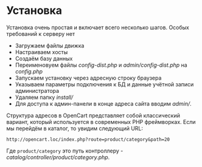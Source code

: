 # Установка

Установка очень простая и включает всего несколько шагов. Особых требований к серверу нет

* Загружаем файлы движка
* Настраиваем хосты
* Создаём базу данных
* Переименовуем файлы *config-dist.php* и *admin/config-dist.php* на *config.php*
* Запускаем установку через адресную строку браузера
* Указываем параметры подключения к БД и данные учётной записи администратора
* Удаляем папку *install/*
* Для доступа к админ-панели в конце адреса сайта вводим *admin/*.



Структура адресов в OpenCart представляет собой классический вариант, который используется в современных PHP фреймворках. Если мы перейдём в каталог, то увидим следующий URL:

```
http://opencart.loc/index.php?route=product/category&path=20
```

Где `product/category` это путь контроллеру - *catalog/controller/product/category.php*.


